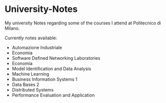 # University-Notes
My university Notes regarding some of the courses I attend at Politecnico di Milano.

Currently notes available:
- Automazione Industriale
- Economia
- Software Defined Networking Laboratories
- Economia
- Model Identification and Data Analysis
- Machine Learning
- Business Information Systems 1
- Data Bases 2
- Distributed Systems
- Performance Evaluation and Application
